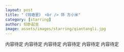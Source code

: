 ```yaml
---
layout: post
title: "《钱塘里》 <br /> 饰 方小米"
category: [starring]
author: 仰卧起坐
image: assets/images/starring/qiantangli.jpg
---
```


内容待定
内容待定
内容待定
内容待定
内容待定
内容待定